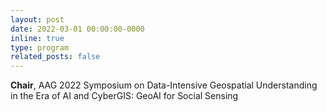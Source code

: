```yaml
---
layout: post
date: 2022-03-01 00:00:00-0000
inline: true
type: program
related_posts: false
---
```


**Chair**, AAG 2022 Symposium on Data-Intensive Geospatial Understanding in the Era of AI and CyberGIS: GeoAI for Social Sensing